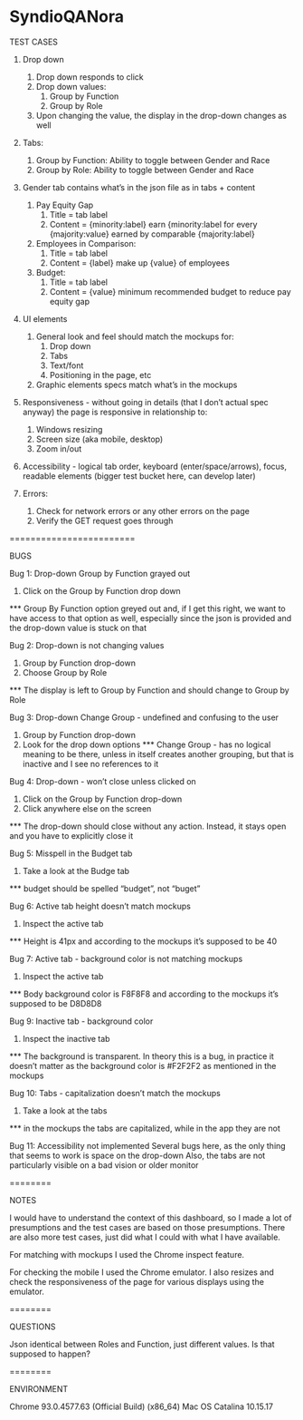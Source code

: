 # SyndioQANora

TEST CASES

1. Drop down 
    1. Drop down responds to click
    2. Drop down values: 
        1. Group by Function
        2. Group by Role
    3. Upon changing the value, the display in the drop-down changes as well
 
 	
     
2. Tabs: 
    1. Group by Function: Ability to toggle between Gender and Race
    2. Group by Role: Ability to toggle between Gender and Race



3. Gender tab contains what’s in the json file as in tabs + content 
 	1. Pay Equity Gap 
		1. Title = tab label
		2. Content = {minority:label} earn {minority:label  for every {majority:value} earned by comparable {majority:label}  
	2. Employees in Comparison: 
		1. Title = tab label
		2. Content = {label} make up {value} of employees
	3. Budget: 
		1. Title = tab label
		2. Content = {value} minimum recommended budget to reduce pay equity gap



4. UI elements
    1. General look and feel should match the mockups for:
        1. Drop down
        2. Tabs
        3. Text/font
        4. Positioning in the page, etc
    2. Graphic elements specs match what’s in the mockups 


5. Responsiveness - without going in details (that I don’t actual spec anyway) the page is responsive in relationship to:
	1. Windows resizing
	2. Screen size (aka mobile, desktop)
	3. Zoom in/out


6. Accessibility - logical tab order, keyboard (enter/space/arrows), focus, readable elements (bigger test bucket here, can develop later)


7. Errors:
	1. Check for network errors or any other errors on the page
	2. Verify the GET request goes through


========================

BUGS

Bug 1: Drop-down Group by Function grayed out
1. Click on the Group by Function drop down 

*** Group By Function option greyed out and, if I get this right, we want to have access to that option as well, especially since the json is provided and the drop-down value is stuck on that


Bug 2: Drop-down is not changing values
1. Group by Function drop-down 
2. Choose Group by Role

*** The display is left to Group by Function and should change to Group by Role


Bug 3: Drop-down Change Group - undefined and confusing to the user
1. Group by Function drop-down 
2. Look for the drop down options
*** Change Group - has no logical meaning to be there, unless in itself creates another grouping, but that is inactive and I see no references to it


Bug 4: Drop-down - won’t close unless clicked on
1. Click on the Group by Function drop-down
2. Click anywhere else on the screen

*** The drop-down should close without any action. Instead, it stays open and you have to explicitly close it


Bug 5: Misspell in the Budget tab
1. Take a look at the Budge tab

*** budget should be spelled “budget”, not “buget”


Bug 6: Active tab height doesn’t match mockups
1. Inspect the active tab

*** Height is 41px and according to the mockups it’s supposed to be 40


Bug 7: Active tab - background color is not matching mockups
1. Inspect the active tab

*** Body background color is F8F8F8 and according to the mockups it’s supposed to be D8D8D8


Bug 9: Inactive tab - background color
1. Inspect the inactive tab

*** The background is transparent. In theory this is a bug, in practice it doesn’t matter as the background color is #F2F2F2 as mentioned in the mockups


Bug 10: Tabs - capitalization doesn’t match the mockups 
1. Take a look at the tabs

*** in the mockups the tabs are capitalized, while in the app they are not


Bug 11: Accessibility not implemented
Several bugs here, as the only thing that seems to work is space on the drop-down
Also, the tabs are not particularly visible on a bad vision or older monitor

========

NOTES

I would have to understand the context of this dashboard, so I made a lot of presumptions and the test cases are based on those presumptions. There are also more test cases, just did what I could with what I have available.

For matching with mockups I used the Chrome inspect feature.

For checking the mobile I used the Chrome emulator. I also resizes and check the responsiveness of the page for various displays using the emulator.

========

QUESTIONS

Json identical between Roles and Function, just different values. Is that supposed to happen?

========

ENVIRONMENT

Chrome 93.0.4577.63 (Official Build) (x86_64)
Mac OS Catalina 10.15.17
